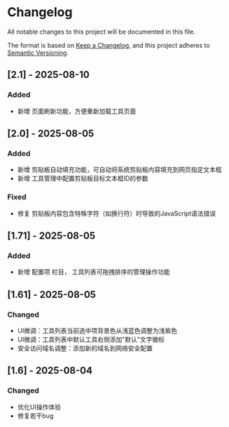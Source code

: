 # Changelog

All notable changes to this project will be documented in this file.

The format is based on [Keep a Changelog](https://keepachangelog.com/en/1.0.0/),
and this project adheres to [Semantic Versioning](https://semver.org/spec/v2.0.0.html).

## [2.1] - 2025-08-10

### Added
- 新增 页面刷新功能，方便重新加载工具页面

## [2.0] - 2025-08-05

### Added
- 新增 剪贴板自动填充功能，可自动将系统剪贴板内容填充到网页指定文本框
- 新增 工具管理中配置剪贴板目标文本框ID的参数

### Fixed
- 修复 剪贴板内容包含特殊字符（如换行符）时导致的JavaScript语法错误
## [1.71] - 2025-08-05

### Added
- 新增 配置项 栏目， 工具列表可拖拽排序的管理操作功能

## [1.61] - 2025-08-05

### Changed
- UI微调：工具列表当前选中项背景色从浅蓝色调整为浅紫色
- UI微调：工具列表中默认工具右侧添加"默认"文字徽标
- 安全访问域名调整：添加新的域名到网络安全配置

## [1.6] - 2025-08-04

### Changed
- 优化UI操作体验
- 修复若干bug
